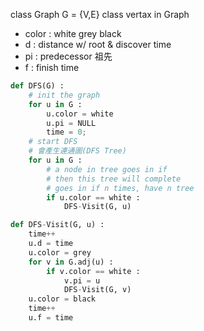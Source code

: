 class Graph G = {V,E} 
class vertax in Graph
* color : white grey black
* d : distance w/ root & discover time
* pi : predecessor 祖先
* f : finish time
```python
def DFS(G) :
	# init the graph
	for u in G :
		u.color = white
		u.pi = NULL
		time = 0;
	# start DFS
	# 會產生連通圖(DFS Tree)
	for u in G :
		# a node in tree goes in if
		# then this tree will complete
		# goes in if n times, have n tree
		if u.color == white :
			DFS-Visit(G, u)
```
```python
def DFS-Visit(G, u) :
	time++
	u.d = time
	u.color = grey
	for v in G.adj(u) :
		if v.color == white :
			v.pi = u
			DFS-Visit(G, v)
	u.color = black
	time++
	u.f = time
```
